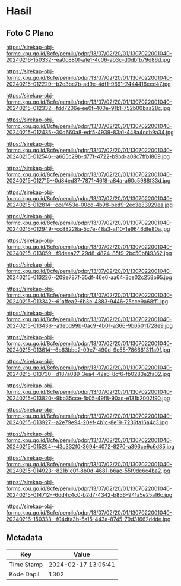 # Hasil

## Foto C Plano

https://sirekap-obj-formc.kpu.go.id/8cfe/pemilu/pdpr/13/07/02/20/01/1307022001040-20240216-150332--ea0c880f-a1e1-4c06-ab3c-d0dbfb79d86d.jpg

https://sirekap-obj-formc.kpu.go.id/8cfe/pemilu/pdpr/13/07/02/20/01/1307022001040-20240215-012229--b2e3bc7b-ad9e-4df1-9691-2444416eed47.jpg

https://sirekap-obj-formc.kpu.go.id/8cfe/pemilu/pdpr/13/07/02/20/01/1307022001040-20240215-012332--fdd7206e-ee0f-400e-91b1-752b00baa28c.jpg

https://sirekap-obj-formc.kpu.go.id/8cfe/pemilu/pdpr/13/07/02/20/01/1307022001040-20240215-012435--30d660a8-edf5-4939-83a1-448a4cdb9a34.jpg

https://sirekap-obj-formc.kpu.go.id/8cfe/pemilu/pdpr/13/07/02/20/01/1307022001040-20240215-012546--a665c29b-d77f-4722-b9bd-a08c7ffb1869.jpg

https://sirekap-obj-formc.kpu.go.id/8cfe/pemilu/pdpr/13/07/02/20/01/1307022001040-20240215-012715--0d84ed37-7871-46f8-a84a-a60c5988f33d.jpg

https://sirekap-obj-formc.kpu.go.id/8cfe/pemilu/pdpr/13/07/02/20/01/1307022001040-20240215-012814--ccaf453e-00cd-4b98-bed9-2ec3e33929ea.jpg

https://sirekap-obj-formc.kpu.go.id/8cfe/pemilu/pdpr/13/07/02/20/01/1307022001040-20240215-012949--cc88228a-5c7e-48a3-af10-1e9646dfe80a.jpg

https://sirekap-obj-formc.kpu.go.id/8cfe/pemilu/pdpr/13/07/02/20/01/1307022001040-20240215-013059--f9deea27-29d8-4824-85f9-2bc50bf49362.jpg

https://sirekap-obj-formc.kpu.go.id/8cfe/pemilu/pdpr/13/07/02/20/01/1307022001040-20240215-013226--209e787f-35df-46e6-aa64-3ce02c258b95.jpg

https://sirekap-obj-formc.kpu.go.id/8cfe/pemilu/pdpr/13/07/02/20/01/1307022001040-20240215-013342--61affea2-6b3e-4883-9446-25cce9a68ff1.jpg

https://sirekap-obj-formc.kpu.go.id/8cfe/pemilu/pdpr/13/07/02/20/01/1307022001040-20240215-013436--a3ebd99b-0ac9-4b01-a366-9b65011728e9.jpg

https://sirekap-obj-formc.kpu.go.id/8cfe/pemilu/pdpr/13/07/02/20/01/1307022001040-20240215-013614--6b63bbe2-09e7-490d-9e55-786661311a9f.jpg

https://sirekap-obj-formc.kpu.go.id/8cfe/pemilu/pdpr/13/07/02/20/01/1307022001040-20240215-013730--d187a089-3ea4-42a6-8cf6-fb0283e2fa02.jpg

https://sirekap-obj-formc.kpu.go.id/8cfe/pemilu/pdpr/13/07/02/20/01/1307022001040-20240215-013820--9bb35cce-fb05-49f8-90ac-e131b2002f90.jpg

https://sirekap-obj-formc.kpu.go.id/8cfe/pemilu/pdpr/13/07/02/20/01/1307022001040-20240215-013927--a2e79e94-20ef-4b1c-8e19-7236fa16a4c3.jpg

https://sirekap-obj-formc.kpu.go.id/8cfe/pemilu/pdpr/13/07/02/20/01/1307022001040-20240215-015254--43c332f0-3694-4072-8270-a396ce9c6d85.jpg

https://sirekap-obj-formc.kpu.go.id/8cfe/pemilu/pdpr/13/07/02/20/01/1307022001040-20240215-014923--821b1e0f-8b0d-4681-b6ac-55f9de6c4ba2.jpg

https://sirekap-obj-formc.kpu.go.id/8cfe/pemilu/pdpr/13/07/02/20/01/1307022001040-20240215-014712--6dd4c4c0-b2d7-4342-b856-941a5e25a16c.jpg

https://sirekap-obj-formc.kpu.go.id/8cfe/pemilu/pdpr/13/07/02/20/01/1307022001040-20240216-150333--f04dfa3b-5a15-443a-8745-79d31662ddde.jpg


## Metadata

| Key        | Value               |
| ---------- | ------------------- |
| Time Stamp | 2024-02-17 13:05:41 |
| Kode Dapil | 1302                |



